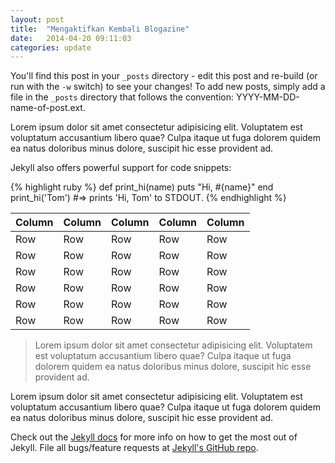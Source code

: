 ```yaml
---
layout: post
title:  "Mengaktifkan Kembali Blogazine"
date:   2014-04-20 09:11:03
categories: update
---
```


You'll find this post in your `_posts` directory - edit this post and re-build (or run with the `-w` switch) to see your changes!
To add new posts, simply add a file in the `_posts` directory that follows the convention: YYYY-MM-DD-name-of-post.ext.

Lorem ipsum dolor sit amet consectetur adipisicing elit. Voluptatem est voluptatum accusantium libero quae? Culpa itaque ut fuga dolorem quidem ea natus doloribus minus dolore, suscipit hic esse provident ad.

Jekyll also offers powerful support for code snippets:

{% highlight ruby %}
def print_hi(name)
  puts "Hi, #{name}"
end
print_hi('Tom')
#=> prints 'Hi, Tom' to STDOUT.
{% endhighlight %}

| Column | Column | Column | Column | Column |
|--------|--------|--------|--------|--------|
| Row    | Row    | Row    | Row    | Row    |
| Row    | Row    | Row    | Row    | Row    |
| Row    | Row    | Row    | Row    | Row    |
| Row    | Row    | Row    | Row    | Row    |
| Row    | Row    | Row    | Row    | Row    |
| Row    | Row    | Row    | Row    | Row    |

> Lorem ipsum dolor sit amet consectetur adipisicing elit. Voluptatem est voluptatum accusantium libero quae? Culpa itaque ut fuga dolorem quidem ea natus doloribus minus dolore, suscipit hic esse provident ad.

Lorem ipsum dolor sit amet consectetur adipisicing elit. Voluptatem est voluptatum accusantium libero quae? Culpa itaque ut fuga dolorem quidem ea natus doloribus minus dolore, suscipit hic esse provident ad.

Check out the [Jekyll docs][jekyll] for more info on how to get the most out of Jekyll. File all bugs/feature requests at [Jekyll's GitHub repo][jekyll-gh].

[jekyll-gh]: https://github.com/mojombo/jekyll
[jekyll]:    http://jekyllrb.com
